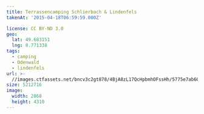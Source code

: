 ```yaml
---
title: Terrassencamping Schlierbach & Lindenfels
takenAt: '2015-04-18T06:59:59.000Z'

license: CC BY-ND 3.0
geo:
  lat: 49.683151
  lng: 8.771338
tags:
  - camping
  - Odenwald
  - lindenfels
url: >-
  //images.ctfassets.net/bncv3c2gt878/4BjA8zL17QcHpbmhOFssHh/5775e7ab6087a62c055afac1b14aa23f/terrassencamping-schlierbach--lindenfels_16611513513_o
size: 5212716
image:
  width: 2868
  height: 4310
---
```


